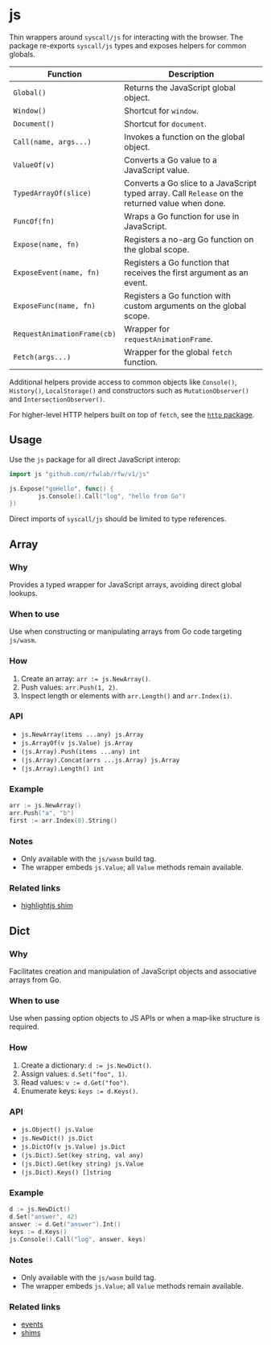# js

Thin wrappers around `syscall/js` for interacting with the browser.
The package re-exports `syscall/js` types and exposes helpers for
common globals.

| Function | Description |
| --- | --- |
| `Global()` | Returns the JavaScript global object. |
| `Window()` | Shortcut for `window`. |
| `Document()` | Shortcut for `document`. |
| `Call(name, args...)` | Invokes a function on the global object. |
| `ValueOf(v)` | Converts a Go value to a JavaScript value. |
| `TypedArrayOf(slice)` | Converts a Go slice to a JavaScript typed array. Call `Release` on the returned value when done. |
| `FuncOf(fn)` | Wraps a Go function for use in JavaScript. |
| `Expose(name, fn)` | Registers a no-arg Go function on the global scope. |
| `ExposeEvent(name, fn)` | Registers a Go function that receives the first argument as an event. |
| `ExposeFunc(name, fn)` | Registers a Go function with custom arguments on the global scope. |
| `RequestAnimationFrame(cb)` | Wrapper for `requestAnimationFrame`. |
| `Fetch(args...)` | Wrapper for the global `fetch` function. |

Additional helpers provide access to common objects like `Console()`,
`History()`, `LocalStorage()` and constructors such as
`MutationObserver()` and `IntersectionObserver()`.

For higher-level HTTP helpers built on top of `fetch`, see the
[`http` package](./http).

## Usage

Use the `js` package for all direct JavaScript interop:

```go
import js "github.com/rfwlab/rfw/v1/js"

js.Expose("goHello", func() {
        js.Console().Call("log", "hello from Go")
})
```

Direct imports of `syscall/js` should be limited to type references.

## Array

### Why
Provides a typed wrapper for JavaScript arrays, avoiding direct global lookups.

### When to use
Use when constructing or manipulating arrays from Go code targeting `js/wasm`.

### How
1. Create an array: `arr := js.NewArray()`.
2. Push values: `arr.Push(1, 2)`.
3. Inspect length or elements with `arr.Length()` and `arr.Index(i)`.

### API
- `js.NewArray(items ...any) js.Array`
- `js.ArrayOf(v js.Value) js.Array`
- `(js.Array).Push(items ...any) int`
- `(js.Array).Concat(arrs ...js.Array) js.Array`
- `(js.Array).Length() int`

### Example
```go
arr := js.NewArray()
arr.Push("a", "b")
first := arr.Index(0).String()
```

### Notes
- Only available with the `js/wasm` build tag.
- The wrapper embeds `js.Value`; all `Value` methods remain available.

### Related links
- [highlightjs shim](./shims/highlightjs)

## Dict

### Why
Facilitates creation and manipulation of JavaScript objects and associative arrays from Go.

### When to use
Use when passing option objects to JS APIs or when a map‑like structure is required.

### How
1. Create a dictionary: `d := js.NewDict()`.
2. Assign values: `d.Set("foo", 1)`.
3. Read values: `v := d.Get("foo")`.
4. Enumerate keys: `keys := d.Keys()`.

### API
- `js.Object() js.Value`
- `js.NewDict() js.Dict`
- `js.DictOf(v js.Value) js.Dict`
- `(js.Dict).Set(key string, val any)`
- `(js.Dict).Get(key string) js.Value`
- `(js.Dict).Keys() []string`

### Example
```go
d := js.NewDict()
d.Set("answer", 42)
answer := d.Get("answer").Int()
keys := d.Keys()
js.Console().Call("log", answer, keys)
```

### Notes
- Only available with the `js/wasm` build tag.
- The wrapper embeds `js.Value`; all `Value` methods remain available.

### Related links
- [events](./events)
- [shims](./shims/index)
